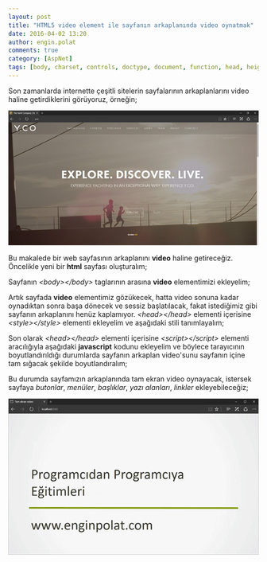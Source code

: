```yaml
---
layout: post
title: "HTML5 video element ile sayfanın arkaplanında video oynatmak"
date: 2016-04-02 13:20
author: engin.polat
comments: true
category: [AspNet]
tags: [body, charset, controls, doctype, document, function, head, height, html, html5, javascript, lang, loop, margin, meta, muted, OnLoad, onresize, overflow, padding, querySelector, script, source, style, video, width, window]
---
```

Son zamanlarda internette çeşitli sitelerin sayfalarının arkaplanlarını video haline getirdiklerini görüyoruz, örneğin;

<a href="http://y.co" target="_blank">![](/assets/uploads/2016/04/html5-video-background-0.jpg)</a>

Bu makalede bir web sayfasının arkaplanını **video** haline getireceğiz. Öncelikle yeni bir **html** sayfası oluşturalım;

<script src="https://gist.github.com/polatengin/04603b1e70d5811f6cfb650527c0310f.js?file=Index-Before.html"></script>

Sayfanın *&lt;body&gt;&lt;/body&gt;* taglarının arasına **video** elementimizi ekleyelim;

<script src="https://gist.github.com/polatengin/04603b1e70d5811f6cfb650527c0310f.js?file=Index-Video.html"></script>

Artık sayfada **video** elementimiz gözükecek, hatta video sonuna kadar oynadıktan sonra başa dönecek ve sessiz başlatılacak, fakat istediğimiz gibi sayfanın arkaplanını henüz kaplamıyor. *&lt;head&gt;&lt;/head&gt;* elementi içerisine *&lt;style&gt;&lt;/style&gt;* elementi ekleyelim ve aşağıdaki stili tanımlayalım;

<script src="https://gist.github.com/polatengin/04603b1e70d5811f6cfb650527c0310f.js?file=style.css"></script>

Son olarak *&lt;head&gt;&lt;/head&gt;* elementi içerisine *&lt;script&gt;&lt;/script&gt;* elementi aracılığıyla aşağıdaki **javascript** kodunu ekleyelim ve böylece tarayıcının boyutlandırıldığı durumlarda sayfanın arkaplan video'sunu sayfanın içine tam sığacak şekilde boyutlandıralım;

<script src="https://gist.github.com/polatengin/04603b1e70d5811f6cfb650527c0310f.js?file=Index.js"></script>

Bu durumda sayfamızın arkaplanında tam ekran video oynayacak, istersek sayfaya *butonlar*, *menüler*, *başlıklar*, *yazı alanları*, *linkler* ekleyebileceğiz;

![](/assets/uploads/2016/04/html5-video-background-1.png)